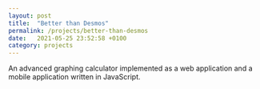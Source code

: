 ```yaml
---
layout: post
title:  "Better than Desmos"
permalink: /projects/better-than-desmos
date:   2021-05-25 23:52:58 +0100
category: projects
---
```

An advanced graphing calculator implemented as a web application and a mobile application written in JavaScript.
<!--end_excerpt-->

